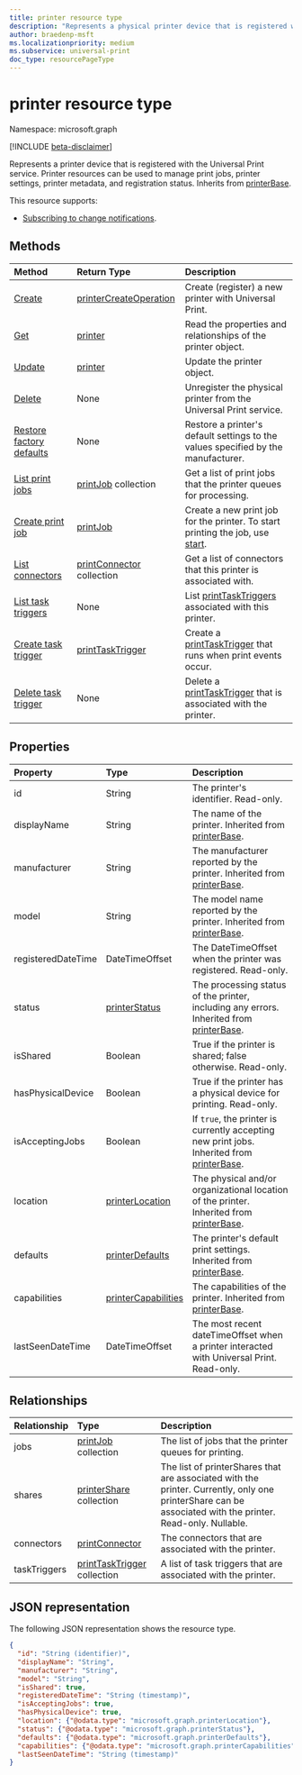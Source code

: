 ```yaml
---
title: printer resource type
description: "Represents a physical printer device that is registered with the Universal Print service. Printer resources can be used to manage print jobs, printer settings, printer metadata, and registration status."
author: braedenp-msft
ms.localizationpriority: medium
ms.subservice: universal-print
doc_type: resourcePageType
---
```


# printer resource type

Namespace: microsoft.graph

[!INCLUDE [beta-disclaimer](../../includes/beta-disclaimer.md)]

Represents a printer device that is registered with the Universal Print service. Printer resources can be used to manage print jobs, printer settings, printer metadata, and registration status. Inherits from [printerBase](./printerbase.md).

This resource supports:
* [Subscribing to change notifications](/graph/universal-print-webhook-notifications).

## Methods

| Method       | Return Type | Description |
|:-------------|:------------|:------------|
| [Create](../api/printer-create.md) | [printerCreateOperation](printerCreateOperation.md) | Create (register) a new printer with Universal Print. |
| [Get](../api/printer-get.md) | [printer](printer.md) | Read the properties and relationships of the printer object. |
| [Update](../api/printer-update.md) | [printer](printer.md) | Update the printer object. |
| [Delete](../api/printer-delete.md) | None | Unregister the physical printer from the Universal Print service. |
| [Restore factory defaults](../api/printer-restorefactorydefaults.md) | None | Restore a printer's default settings to the values specified by the manufacturer. |
| [List print jobs](../api/printer-list-jobs.md) | [printJob](printjob.md) collection | Get a list of print jobs that the printer queues for processing. |
| [Create print job](../api/printer-post-jobs.md) | [printJob](printjob.md) | Create a new print job for the printer. To start printing the job, use [start](../api/printjob-start.md). |
| [List connectors](../api/printer-list-connectors.md) | [printConnector](printconnector.md) collection | Get a list of connectors that this printer is associated with. |
| [List task triggers](../api/printer-list-tasktriggers.md) | None | List [printTaskTriggers](printtasktrigger.md) associated with this printer. |
| [Create task trigger](../api/printer-post-tasktriggers.md) | [printTaskTrigger](printtasktrigger.md) | Create a [printTaskTrigger](printtasktrigger.md) that runs when print events occur. |
| [Delete task trigger](../api/printer-delete-tasktrigger.md) | None | Delete a [printTaskTrigger](printtasktrigger.md) that is associated with the printer. |

## Properties
| Property     | Type        | Description |
|:-------------|:------------|:------------|
|id|String|The printer's identifier. Read-only.|
|displayName|String|The name of the printer. Inherited from [printerBase](./printerbase.md).|
|manufacturer|String|The manufacturer reported by the printer. Inherited from [printerBase](./printerbase.md).|
|model|String|The model name reported by the printer. Inherited from [printerBase](./printerbase.md).|
|registeredDateTime|DateTimeOffset|The DateTimeOffset when the printer was registered. Read-only.|
|status|[printerStatus](printerstatus.md)|The processing status of the printer, including any errors. Inherited from [printerBase](./printerbase.md).|
|isShared|Boolean|True if the printer is shared; false otherwise. Read-only.|
|hasPhysicalDevice|Boolean|True if the printer has a physical device for printing. Read-only.|
|isAcceptingJobs|Boolean| If `true`, the printer is currently accepting new print jobs. Inherited from [printerBase](./printerbase.md).|
|location|[printerLocation](printerlocation.md)|The physical and/or organizational location of the printer. Inherited from [printerBase](./printerbase.md).|
|defaults|[printerDefaults](printerdefaults.md)|The printer's default print settings. Inherited from [printerBase](./printerbase.md).|
|capabilities|[printerCapabilities](printercapabilities.md)|The capabilities of the printer. Inherited from [printerBase](./printerbase.md).|
|lastSeenDateTime|DateTimeOffset|The most recent dateTimeOffset when a printer interacted with Universal Print. Read-only.|

## Relationships
| Relationship | Type        | Description |
|:-------------|:------------|:------------|
|jobs|[printJob](printjob.md) collection| The list of jobs that the printer queues for printing.|
|shares|[printerShare](printershare.md) collection| The list of printerShares that are associated with the printer. Currently, only one printerShare can be associated with the printer. Read-only. Nullable.|
|connectors|[printConnector](printconnector.md)|The connectors that are associated with the printer.|
|taskTriggers|[printTaskTrigger](printtasktrigger.md) collection|A list of task triggers that are associated with the printer.|

## JSON representation

The following JSON representation shows the resource type.

<!-- {
  "blockType": "resource",
  "optionalProperties": [

  ],
  "@odata.type": "microsoft.graph.printer",
  "keyProperty": "id",
  "baseType":"microsoft.graph.entity"
}-->

```json
{
  "id": "String (identifier)",
  "displayName": "String",
  "manufacturer": "String",
  "model": "String",
  "isShared": true,
  "registeredDateTime": "String (timestamp)",
  "isAcceptingJobs": true,
  "hasPhysicalDevice": true,
  "location": {"@odata.type": "microsoft.graph.printerLocation"},
  "status": {"@odata.type": "microsoft.graph.printerStatus"},
  "defaults": {"@odata.type": "microsoft.graph.printerDefaults"},
  "capabilities": {"@odata.type": "microsoft.graph.printerCapabilities"},
  "lastSeenDateTime": "String (timestamp)"
}
```

<!-- uuid: 8fcb5dbc-d5aa-4681-8e31-b001d5168d79
2015-10-25 14:57:30 UTC -->
<!-- {
  "type": "#page.annotation",
  "description": "printer resource",
  "keywords": "",
  "section": "documentation",
  "tocPath": ""
}-->


